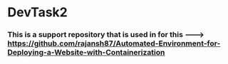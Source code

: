 # DevTask2

### This is a support repository that is used in for this ---> https://github.com/rajansh87/Automated-Environment-for-Deploying-a-Website-with-Containerization
